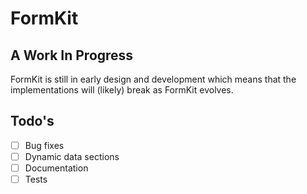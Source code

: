 # FormKit

## A Work In Progress

FormKit is still in early design and development which means that the implementations will (likely) break as FormKit evolves.

## Todo's

- [ ] Bug fixes
- [ ] Dynamic data sections
- [ ] Documentation
- [ ] Tests
